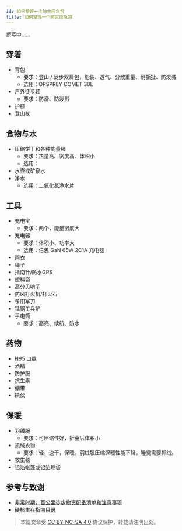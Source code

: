 ```yaml
---
id: 如何整理一个防灾应急包
title: 如何整理一个防灾应急包
---
```


撰写中……

## 穿着

- 背包
  - 要求：登山 / 徒步双肩包，能装、透气、分散重量、耐撕扯、防泼溅
  - 选用：OPSPREY COMET 30L
- 户外徒步鞋
  - 要求：防滑、防泼溅
- 护膝
- 登山杖

## 食物与水

- 压缩饼干和各种能量棒
  - 要求：热量高、密度高、体积小
  - 选用：
- 水壶或矿泉水
- 净水
  - 选用：二氧化氯净水片

## 工具

- 充电宝
  - 要求：两个，能量密度大
- 充电器
  - 要求：体积小、功率大
  - 选用：倍思 GaN 65W 2C1A 充电器
- 雨衣
- 绳子
- 指南针/防水GPS
- 塑料袋
- 高分贝哨子
- 防风打火机/打火石
- 多用军刀
- 锰钢工兵铲
- 手电筒
  - 要求：高亮、续航、防水

## 药物

- N95 口罩
- 酒精
- 防护服
- 抗生素
- 绷带
- 碘伏

## 保暖

- 羽绒服
  - 要求：可压缩性好，折叠后体积小
- 抓绒衣物
  - 要求：轻，速干，保暖。羽绒服压缩保暖性能下降，睡觉需要抓绒。
- 救生毯
- 铝箔帐篷或铝箔睡袋

## 参考与致谢

- [非常时期，百公里徒步物资配备清单和注意事项](https://mp.weixin.qq.com/s/ysga1BXDQpRVofHTjlkqXg)
- [硬核生存指南目录](https://mp.weixin.qq.com/s/aahMSKVbSoc8Z9GzIOGTHA)



> 本篇文章受 [CC BY-NC-SA 4.0](https://creativecommons.org/licenses/by/4.0/deed.zh) 协议保护，转载请注明出处。
